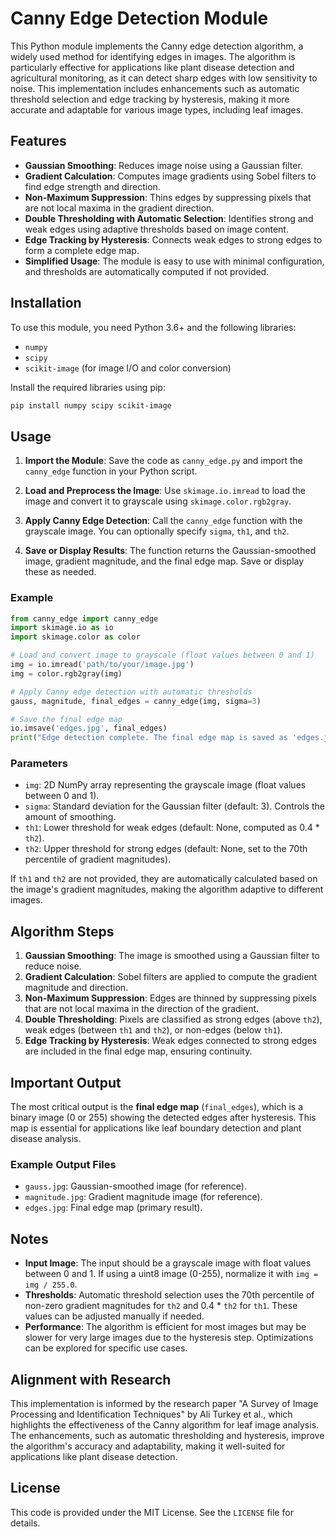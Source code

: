 # Canny Edge Detection Module

This Python module implements the Canny edge detection algorithm, a widely used method for identifying edges in images. The algorithm is particularly effective for applications like plant disease detection and agricultural monitoring, as it can detect sharp edges with low sensitivity to noise. This implementation includes enhancements such as automatic threshold selection and edge tracking by hysteresis, making it more accurate and adaptable for various image types, including leaf images.

## Features

- **Gaussian Smoothing**: Reduces image noise using a Gaussian filter.
- **Gradient Calculation**: Computes image gradients using Sobel filters to find edge strength and direction.
- **Non-Maximum Suppression**: Thins edges by suppressing pixels that are not local maxima in the gradient direction.
- **Double Thresholding with Automatic Selection**: Identifies strong and weak edges using adaptive thresholds based on image content.
- **Edge Tracking by Hysteresis**: Connects weak edges to strong edges to form a complete edge map.
- **Simplified Usage**: The module is easy to use with minimal configuration, and thresholds are automatically computed if not provided.

## Installation

To use this module, you need Python 3.6+ and the following libraries:

- `numpy`
- `scipy`
- `scikit-image` (for image I/O and color conversion)

Install the required libraries using pip:

```bash
pip install numpy scipy scikit-image
```

## Usage

1. **Import the Module**: Save the code as `canny_edge.py` and import the `canny_edge` function in your Python script.

2. **Load and Preprocess the Image**: Use `skimage.io.imread` to load the image and convert it to grayscale using `skimage.color.rgb2gray`.

3. **Apply Canny Edge Detection**: Call the `canny_edge` function with the grayscale image. You can optionally specify `sigma`, `th1`, and `th2`.

4. **Save or Display Results**: The function returns the Gaussian-smoothed image, gradient magnitude, and the final edge map. Save or display these as needed.

### Example

```python
from canny_edge import canny_edge
import skimage.io as io
import skimage.color as color

# Load and convert image to grayscale (float values between 0 and 1)
img = io.imread('path/to/your/image.jpg')
img = color.rgb2gray(img)

# Apply Canny edge detection with automatic thresholds
gauss, magnitude, final_edges = canny_edge(img, sigma=3)

# Save the final edge map
io.imsave('edges.jpg', final_edges)
print("Edge detection complete. The final edge map is saved as 'edges.jpg'.")
```

### Parameters

- `img`: 2D NumPy array representing the grayscale image (float values between 0 and 1).
- `sigma`: Standard deviation for the Gaussian filter (default: 3). Controls the amount of smoothing.
- `th1`: Lower threshold for weak edges (default: None, computed as 0.4 * `th2`).
- `th2`: Upper threshold for strong edges (default: None, set to the 70th percentile of gradient magnitudes).

If `th1` and `th2` are not provided, they are automatically calculated based on the image's gradient magnitudes, making the algorithm adaptive to different images.

## Algorithm Steps

1. **Gaussian Smoothing**: The image is smoothed using a Gaussian filter to reduce noise.
2. **Gradient Calculation**: Sobel filters are applied to compute the gradient magnitude and direction.
3. **Non-Maximum Suppression**: Edges are thinned by suppressing pixels that are not local maxima in the direction of the gradient.
4. **Double Thresholding**: Pixels are classified as strong edges (above `th2`), weak edges (between `th1` and `th2`), or non-edges (below `th1`).
5. **Edge Tracking by Hysteresis**: Weak edges connected to strong edges are included in the final edge map, ensuring continuity.

## Important Output

The most critical output is the **final edge map** (`final_edges`), which is a binary image (0 or 255) showing the detected edges after hysteresis. This map is essential for applications like leaf boundary detection and plant disease analysis.

### Example Output Files

- `gauss.jpg`: Gaussian-smoothed image (for reference).
- `magnitude.jpg`: Gradient magnitude image (for reference).
- `edges.jpg`: Final edge map (primary result).

## Notes

- **Input Image**: The input should be a grayscale image with float values between 0 and 1. If using a uint8 image (0-255), normalize it with `img = img / 255.0`.
- **Thresholds**: Automatic threshold selection uses the 70th percentile of non-zero gradient magnitudes for `th2` and 0.4 * `th2` for `th1`. These values can be adjusted manually if needed.
- **Performance**: The algorithm is efficient for most images but may be slower for very large images due to the hysteresis step. Optimizations can be explored for specific use cases.

## Alignment with Research

This implementation is informed by the research paper "A Survey of Image Processing and Identification Techniques" by Ali Turkey et al., which highlights the effectiveness of the Canny algorithm for leaf image analysis. The enhancements, such as automatic thresholding and hysteresis, improve the algorithm's accuracy and adaptability, making it well-suited for applications like plant disease detection.

## License

This code is provided under the MIT License. See the `LICENSE` file for details.